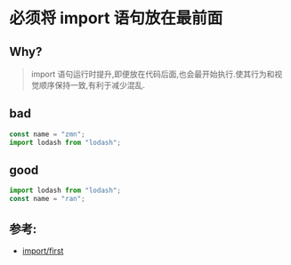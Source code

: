 # 必须将 import 语句放在最前面

## Why?

> import 语句运行时提升,即便放在代码后面,也会最开始执行.使其行为和视觉顺序保持一致,有利于减少混乱.

## bad

```js
const name = "zmn";
import lodash from "lodash";
```

## good

```js
import lodash from "lodash";
const name = "ran";
```

## 参考:

- [import/first](https://github.com/benmosher/eslint-plugin-import/blob/master/docs/rules/first.md)
